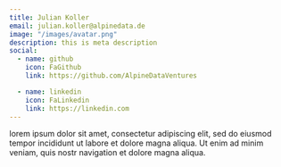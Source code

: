 ```yaml
---
title: Julian Koller
email: julian.koller@alpinedata.de
image: "/images/avatar.png"
description: this is meta description
social:
  - name: github
    icon: FaGithub
    link: https://github.com/AlpineDataVentures

  - name: linkedin
    icon: FaLinkedin
    link: https://linkedin.com
---
```


lorem ipsum dolor sit amet, consectetur adipiscing elit, sed do eiusmod tempor incididunt ut labore et dolore magna aliqua. Ut enim ad minim veniam, quis nostr navigation et dolore magna aliqua.
